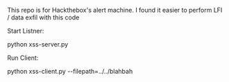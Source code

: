 This repo is for Hackthebox's alert machine.   I found it easier to perform LFI / data exfil with this code


Start Listner:

python xss-server.py

Run Client:

python xss-client.py --filepath=../../blahbah
